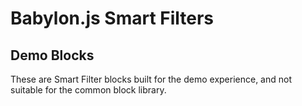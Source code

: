 # Babylon.js Smart Filters

## Demo Blocks

These are Smart Filter blocks built for the demo experience, and not suitable for the common block library.
